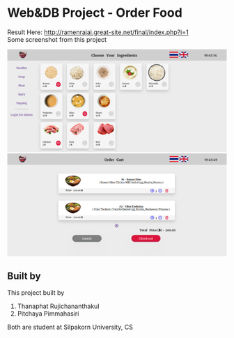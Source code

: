 # Web&DB Project - Order Food
Result Here: http://ramenrajai.great-site.net/final/index.php?i=1 <br>
Some screenshot from this project

<img src="Images/Screenshot(1).png">
<img src="Images/Screenshot(2).png">

## Built by
This project built by
<ol>
  <li> Thanaphat Rujichananthakul </li>
  <li> Pitchaya Pimmahasiri </li>
</ol>

Both are student at Silpakorn University, CS
